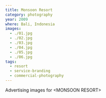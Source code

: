 ```yaml
---
title: Monsoon Resort
category: photography
year: 2009
where: Bali, Indonesia
images:
  - ./01.jpg
  - ./02.jpg
  - ./03.jpg
  - ./04.jpg
  - ./05.jpg
  - ./06.jpg
tags:
  - resort
  - service-branding
  - commercial-photography
---
```


Advertising images for &lt;MONSOON RESORT&gt;
